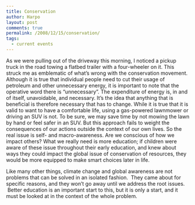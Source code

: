 ```yaml
---
title: Conservation
author: Harpo
layout: post
comments: true
permalink: /2008/12/15/conservation/
tags:
  - current events
---
```

As we were pulling out of the driveway this morning, I noticed a pickup truck in the road towing a flatbed trailer with a four-wheeler on it. This struck me as emblematic of what&#8217;s wrong with the conservation movement. Although it is true that individual people need to cut their usage of petroleum and other unnecessary energy, it is important to note that the operative word there is &#8220;unnecessary&#8221;. The expenditure of energy is, in and of itself, unavoidable, and necessary. It&#8217;s the idea that anything that is beneficial is therefore necessary that has to change. While it is true that it is valid to want to have a comfortable life, using a gas-powered lawnmower or driving an SUV is not. To be sure, we may save time by not mowing the lawn by hand or feel safer in an SUV. But this approach fails to weight the consequences of our actions outside the context of our own lives. So the real issue is self- and macro-awareness. Are we conscious of how we impact others? What we really need is more education; if children were aware of these issue throughout their early education, and knew about ways they could impact the global issue of conservation of resources, they would be more equipped to make smart choices later in life.

Like many other things, climate change and global awareness are not problems that can be solved in an isolated fashion.  They came about for specific reasons, and they won&#8217;t go away until we address the root issues.  Better education is an important start to this, but it is only a start, and it must be looked at in the context of the whole problem.